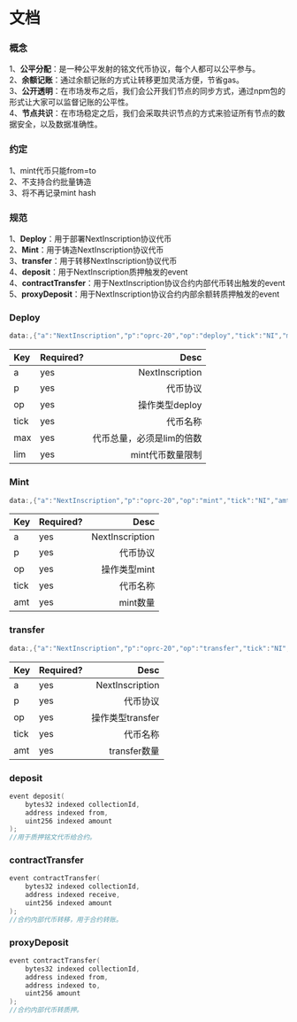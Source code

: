# 文档

### 概念


1、**公平分配**：是一种公平发射的铭文代币协议，每个人都可以公平参与。  
2、**余额记账**：通过余额记账的方式让转移更加灵活方便，节省gas。   
3、**公开透明**：在市场发布之后，我们会公开我们节点的同步方式，通过npm包的形式让大家可以监督记账的公平性。  
4、**节点共识**：在市场稳定之后，我们会采取共识节点的方式来验证所有节点的数据安全，以及数据准确性。 

### 约定
1、mint代币只能from=to  
2、不支持合约批量铸造  
3、将不再记录mint hash  
### 规范
1、**Deploy**：用于部署NextInscription协议代币  
2、**Mint**：用于铸造NextInscription协议代币  
3、**transfer**：用于转移NextInscription协议代币  
4、**deposit**：用于NextInscription质押触发的event  
4、**contractTransfer**：用于NextInscription协议合约内部代币转出触发的event   
5、**proxyDeposit**：用于NextInscription协议合约内部余额转质押触发的event    
### Deploy
```cpp
data:,{"a":"NextInscription","p":"oprc-20","op":"deploy","tick":"NI","max":"210000000000","lim":"10000"}
```
| Key | Required? | Desc |
| :-----| :----  | ----: |
| a | yes | NextInscription |
| p | yes | 代币协议          |
| op | yes | 操作类型deploy   |
| tick | yes | 代币名称       |
| max  | yes | 代币总量，必须是lim的倍数       |
| lim  | yes | mint代币数量限制       |

### Mint
```cpp
data:,{"a":"NextInscription","p":"oprc-20","op":"mint","tick":"NI","amt":"10000"}
```
| Key | Required? | Desc |
| :-----| :----  | ----: |
| a | yes | NextInscription |
| p | yes | 代币协议          |
| op | yes | 操作类型mint  |
| tick | yes | 代币名称      |
| amt  | yes | mint数量  |

### transfer
```cpp
data:,{"a":"NextInscription","p":"oprc-20","op":"transfer","tick":"NI","amt":"10000"}
```
| Key | Required? | Desc |
| :-----| :----  | ----: |
| a | yes | NextInscription |
| p | yes | 代币协议          |
| op | yes | 操作类型transfer  |
| tick | yes | 代币名称      |
| amt  | yes | transfer数量  |
### deposit
```cpp
event deposit(
    bytes32 indexed collectionId,
    address indexed from,
    uint256 indexed amount 
);
//用于质押铭文代币给合约。
```
### contractTransfer
```cpp
event contractTransfer(
    bytes32 indexed collectionId,
    address indexed receive,
    uint256 indexed amount 
);
//合约内部代币转移，用于合约转账。
```
### proxyDeposit
```cpp
event contractTransfer(
    bytes32 indexed collectionId,
    address indexed from,
    address indexed to,
    uint256 amount 
);
//合约内部代币转质押。
```
